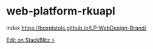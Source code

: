 # web-platform-rkuapl

index
https://boxpistols.github.io/LP-WebDesign-Brand/

[Edit on StackBlitz ⚡️](https://stackblitz.com/edit/web-platform-rkuapl)

